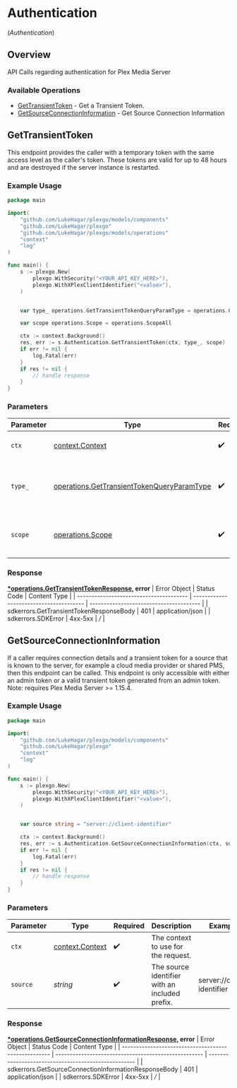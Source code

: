 # Authentication
(*Authentication*)

## Overview

API Calls regarding authentication for Plex Media Server


### Available Operations

* [GetTransientToken](#gettransienttoken) - Get a Transient Token.
* [GetSourceConnectionInformation](#getsourceconnectioninformation) - Get Source Connection Information

## GetTransientToken

This endpoint provides the caller with a temporary token with the same access level as the caller's token. These tokens are valid for up to 48 hours and are destroyed if the server instance is restarted.


### Example Usage

```go
package main

import(
	"github.com/LukeHagar/plexgo/models/components"
	"github.com/LukeHagar/plexgo"
	"github.com/LukeHagar/plexgo/models/operations"
	"context"
	"log"
)

func main() {
    s := plexgo.New(
        plexgo.WithSecurity("<YOUR_API_KEY_HERE>"),
        plexgo.WithXPlexClientIdentifier("<value>"),
    )


    var type_ operations.GetTransientTokenQueryParamType = operations.GetTransientTokenQueryParamTypeDelegation

    var scope operations.Scope = operations.ScopeAll

    ctx := context.Background()
    res, err := s.Authentication.GetTransientToken(ctx, type_, scope)
    if err != nil {
        log.Fatal(err)
    }
    if res != nil {
        // handle response
    }
}
```

### Parameters

| Parameter                                                                                                | Type                                                                                                     | Required                                                                                                 | Description                                                                                              |
| -------------------------------------------------------------------------------------------------------- | -------------------------------------------------------------------------------------------------------- | -------------------------------------------------------------------------------------------------------- | -------------------------------------------------------------------------------------------------------- |
| `ctx`                                                                                                    | [context.Context](https://pkg.go.dev/context#Context)                                                    | :heavy_check_mark:                                                                                       | The context to use for the request.                                                                      |
| `type_`                                                                                                  | [operations.GetTransientTokenQueryParamType](../../models/operations/gettransienttokenqueryparamtype.md) | :heavy_check_mark:                                                                                       | `delegation` - This is the only supported `type` parameter.                                              |
| `scope`                                                                                                  | [operations.Scope](../../models/operations/scope.md)                                                     | :heavy_check_mark:                                                                                       | `all` - This is the only supported `scope` parameter.                                                    |


### Response

**[*operations.GetTransientTokenResponse](../../models/operations/gettransienttokenresponse.md), error**
| Error Object                            | Status Code                             | Content Type                            |
| --------------------------------------- | --------------------------------------- | --------------------------------------- |
| sdkerrors.GetTransientTokenResponseBody | 401                                     | application/json                        |
| sdkerrors.SDKError                      | 4xx-5xx                                 | */*                                     |

## GetSourceConnectionInformation

If a caller requires connection details and a transient token for a source that is known to the server, for example a cloud media provider or shared PMS, then this endpoint can be called. This endpoint is only accessible with either an admin token or a valid transient token generated from an admin token.
Note: requires Plex Media Server >= 1.15.4.


### Example Usage

```go
package main

import(
	"github.com/LukeHagar/plexgo/models/components"
	"github.com/LukeHagar/plexgo"
	"context"
	"log"
)

func main() {
    s := plexgo.New(
        plexgo.WithSecurity("<YOUR_API_KEY_HERE>"),
        plexgo.WithXPlexClientIdentifier("<value>"),
    )


    var source string = "server://client-identifier"

    ctx := context.Background()
    res, err := s.Authentication.GetSourceConnectionInformation(ctx, source)
    if err != nil {
        log.Fatal(err)
    }
    if res != nil {
        // handle response
    }
}
```

### Parameters

| Parameter                                             | Type                                                  | Required                                              | Description                                           | Example                                               |
| ----------------------------------------------------- | ----------------------------------------------------- | ----------------------------------------------------- | ----------------------------------------------------- | ----------------------------------------------------- |
| `ctx`                                                 | [context.Context](https://pkg.go.dev/context#Context) | :heavy_check_mark:                                    | The context to use for the request.                   |                                                       |
| `source`                                              | *string*                                              | :heavy_check_mark:                                    | The source identifier with an included prefix.        | server://client-identifier                            |


### Response

**[*operations.GetSourceConnectionInformationResponse](../../models/operations/getsourceconnectioninformationresponse.md), error**
| Error Object                                         | Status Code                                          | Content Type                                         |
| ---------------------------------------------------- | ---------------------------------------------------- | ---------------------------------------------------- |
| sdkerrors.GetSourceConnectionInformationResponseBody | 401                                                  | application/json                                     |
| sdkerrors.SDKError                                   | 4xx-5xx                                              | */*                                                  |
